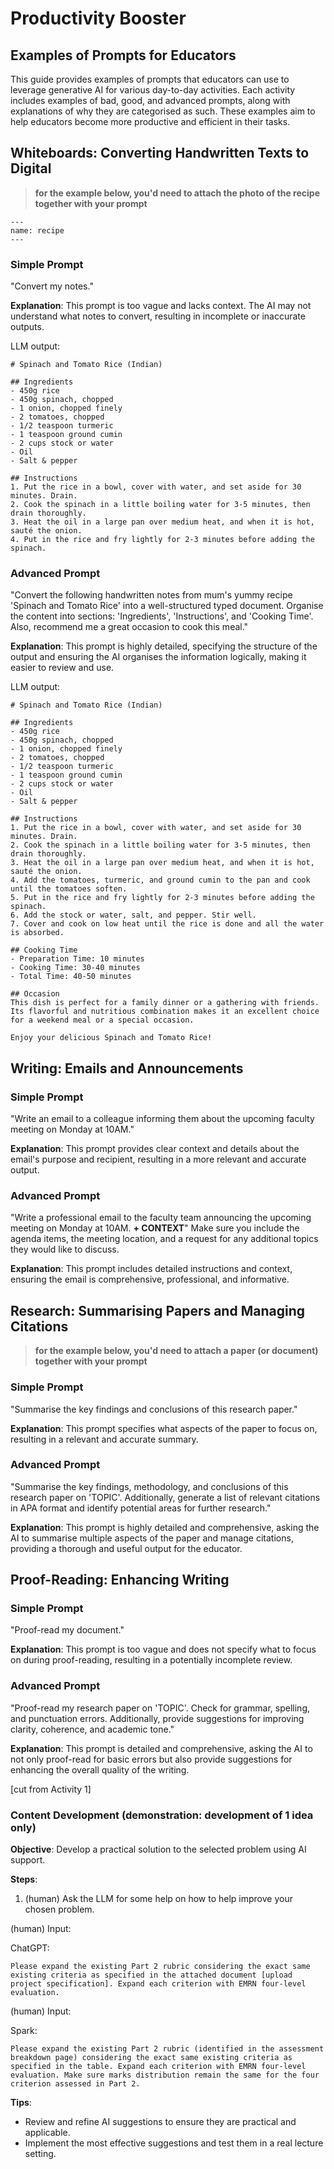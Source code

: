 # Productivity Booster

## Examples of Prompts for Educators

This guide provides examples of prompts that educators can use to leverage generative AI for various day-to-day activities. Each activity includes examples of bad, good, and advanced prompts, along with explanations of why they are categorised as such. These examples aim to help educators become more productive and efficient in their tasks.

## Whiteboards: Converting Handwritten Texts to Digital

> **for the example below, you'd need to attach the photo of the recipe together with your prompt**

```{figure} resources/recipe.jpg
---
name: recipe
---
```

### Simple Prompt
"Convert my notes."

**Explanation**: This prompt is too vague and lacks context. The AI may not understand what notes to convert, resulting in incomplete or inaccurate outputs.

LLM output:
```
# Spinach and Tomato Rice (Indian)

## Ingredients
- 450g rice
- 450g spinach, chopped
- 1 onion, chopped finely
- 2 tomatoes, chopped
- 1/2 teaspoon turmeric
- 1 teaspoon ground cumin
- 2 cups stock or water
- Oil
- Salt & pepper

## Instructions
1. Put the rice in a bowl, cover with water, and set aside for 30 minutes. Drain.
2. Cook the spinach in a little boiling water for 3-5 minutes, then drain thoroughly.
3. Heat the oil in a large pan over medium heat, and when it is hot, sauté the onion.
4. Put in the rice and fry lightly for 2-3 minutes before adding the spinach.
```

### Advanced Prompt
"Convert the following handwritten notes from mum's yummy recipe 'Spinach and Tomato Rice' into a well-structured typed document. Organise the content into sections: 'Ingredients', 'Instructions', and 'Cooking Time'. Also, recommend me a great occasion to cook this meal." 

**Explanation**: This prompt is highly detailed, specifying the structure of the output and ensuring the AI organises the information logically, making it easier to review and use.

LLM output:
```
# Spinach and Tomato Rice (Indian)

## Ingredients
- 450g rice
- 450g spinach, chopped
- 1 onion, chopped finely
- 2 tomatoes, chopped
- 1/2 teaspoon turmeric
- 1 teaspoon ground cumin
- 2 cups stock or water
- Oil
- Salt & pepper

## Instructions
1. Put the rice in a bowl, cover with water, and set aside for 30 minutes. Drain.
2. Cook the spinach in a little boiling water for 3-5 minutes, then drain thoroughly.
3. Heat the oil in a large pan over medium heat, and when it is hot, sauté the onion.
4. Add the tomatoes, turmeric, and ground cumin to the pan and cook until the tomatoes soften.
5. Put in the rice and fry lightly for 2-3 minutes before adding the spinach.
6. Add the stock or water, salt, and pepper. Stir well.
7. Cover and cook on low heat until the rice is done and all the water is absorbed.

## Cooking Time
- Preparation Time: 10 minutes
- Cooking Time: 30-40 minutes
- Total Time: 40-50 minutes

## Occasion
This dish is perfect for a family dinner or a gathering with friends. Its flavorful and nutritious combination makes it an excellent choice for a weekend meal or a special occasion.

Enjoy your delicious Spinach and Tomato Rice!
```


## Writing: Emails and Announcements

### Simple Prompt
"Write an email to a colleague informing them about the upcoming faculty meeting on Monday at 10AM."

**Explanation**: This prompt provides clear context and details about the email's purpose and recipient, resulting in a more relevant and accurate output.

### Advanced Prompt
"Write a professional email to the faculty team announcing the upcoming meeting on Monday at 10AM. **+ CONTEXT**"
Make sure you include the agenda items, the meeting location, and a request for any additional topics they would like to discuss.

**Explanation**: This prompt includes detailed instructions and context, ensuring the email is comprehensive, professional, and informative.

## Research: Summarising Papers and Managing Citations

> **for the example below, you'd need to attach a paper (or document) together with your prompt**

### Simple Prompt
"Summarise the key findings and conclusions of this research paper."

**Explanation**: This prompt specifies what aspects of the paper to focus on, resulting in a relevant and accurate summary.

### Advanced Prompt
"Summarise the key findings, methodology, and conclusions of this research paper on 'TOPIC'. Additionally, generate a list of relevant citations in APA format and identify potential areas for further research."

**Explanation**: This prompt is highly detailed and comprehensive, asking the AI to summarise multiple aspects of the paper and manage citations, providing a thorough and useful output for the educator.

## Proof-Reading: Enhancing Writing

### Simple Prompt
"Proof-read my document."

**Explanation**: This prompt is too vague and does not specify what to focus on during proof-reading, resulting in a potentially incomplete review.

### Advanced Prompt
"Proof-read my research paper on 'TOPIC'. Check for grammar, spelling, and punctuation errors. Additionally, provide suggestions for improving clarity, coherence, and academic tone."

**Explanation**: This prompt is detailed and comprehensive, asking the AI to not only proof-read for basic errors but also provide suggestions for enhancing the overall quality of the writing.


[cut from Activity 1]
### Content Development (demonstration: development of 1 idea only)

**Objective**: Develop a practical solution to the selected problem using AI support.

**Steps**:
1. (human) Ask the LLM for some help on how to help improve your chosen problem.

(human) Input:

ChatGPT: 

```text
Please expand the existing Part 2 rubric considering the exact same existing criteria as specified in the attached document [upload project specification]. Expand each criterion with EMRN four-level evaluation.
```

(human) Input:

Spark: 

```text
Please expand the existing Part 2 rubric (identified in the assessment breakdown page) considering the exact same existing criteria as specified in the table. Expand each criterion with EMRN four-level evaluation. Make sure marks distribution remain the same for the four criterion assessed in Part 2.
```

**Tips**:
- Review and refine AI suggestions to ensure they are practical and applicable.
- Implement the most effective suggestions and test them in a real lecture setting.

